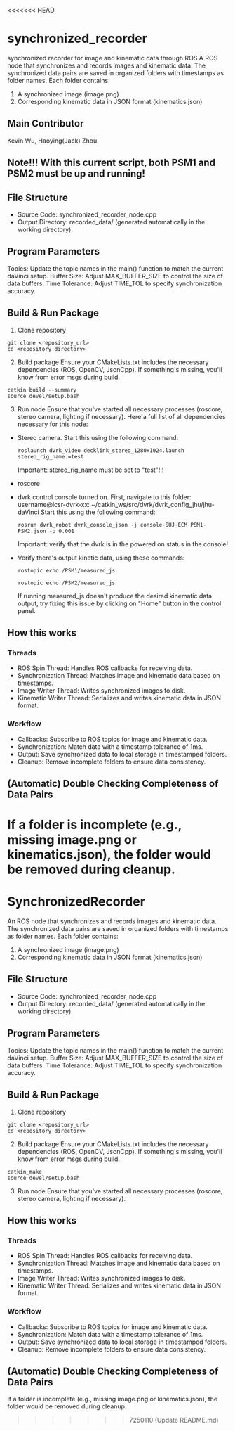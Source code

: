 <<<<<<< HEAD

# synchronized_recorder
synchronized recorder for image and kinematic data through ROS
A ROS node that synchronizes and records images and kinematic data. The synchronized data pairs are saved in organized folders with timestamps as folder names. Each folder contains:
1. A synchronized image (image.png)
2. Corresponding kinematic data in JSON format (kinematics.json)

## Main Contributor

Kevin Wu, Haoying(Jack) Zhou

## Note!!! With this current script, both PSM1 and PSM2 must be up and running!

## File Structure
- Source Code: synchronized_recorder_node.cpp
- Output Directory: recorded_data/ (generated automatically in the working directory).

## Program Parameters
Topics: Update the topic names in the main() function to match the current daVinci setup.
Buffer Size: Adjust MAX_BUFFER_SIZE to control the size of data buffers.
Time Tolerance: Adjust TIME_TOL to specify synchronization accuracy.

## Build & Run Package
1. Clone repository
```
git clone <repository_url>
cd <repository_directory>
```
2. Build package
Ensure your CMakeLists.txt includes the necessary dependencies (ROS, OpenCV, JsonCpp). If something's missing, you'll know from error msgs during build.
```
catkin build --summary
source devel/setup.bash
```

3. Run node
Ensure that you've started all necessary processes (roscore, stereo camera, lighting if necessary).
Here'a full list of all dependencies necessary for this node:
  - Stereo camera. Start this using the following command:
    ```
    roslaunch dvrk_video decklink_stereo_1280x1024.launch stereo_rig_name:=test
    ```
    Important: stereo_rig_name must be set to "test"!!!
    
  - roscore

  - dvrk control console turned on.
    First, navigate to this folder: username@lcsr-dvrk-xx: ~/catkin_ws/src/dvrk/dvrk_config_jhu/jhu-daVinci
    Start this using the following command:
    ```
    rosrun dvrk_robot dvrk_console_json -j console-SUJ-ECM-PSM1-PSM2.json -p 0.001
    ```
    Important: verify that the dvrk is in the powered on status in the console!
    
  - Verify there's output kinetic data, using these commands:
    ```
    rostopic echo /PSM1/measured_js

    rostopic echo /PSM2/measured_js
    ```
    If running measured_js doesn't produce the desired kinematic data output, try fixing this issue by clicking on "Home" button in the control panel.


## How this works
### Threads
- ROS Spin Thread: Handles ROS callbacks for receiving data.
- Synchronization Thread: Matches image and kinematic data based on timestamps.
- Image Writer Thread: Writes synchronized images to disk.
- Kinematic Writer Thread: Serializes and writes kinematic data in JSON format.
### Workflow
- Callbacks: Subscribe to ROS topics for image and kinematic data.
- Synchronization: Match data with a timestamp tolerance of 1ms.
- Output: Save synchronized data to local storage in timestamped folders.
- Cleanup: Remove incomplete folders to ensure data consistency.

## (Automatic) Double Checking Completeness of Data Pairs
If a folder is incomplete (e.g., missing image.png or kinematics.json), the folder would be removed during cleanup.
=======
# SynchronizedRecorder
An ROS node that synchronizes and records images and kinematic data. The synchronized data pairs are saved in organized folders with timestamps as folder names. Each folder contains:
1. A synchronized image (image.png)
2. Corresponding kinematic data in JSON format (kinematics.json)

## File Structure
- Source Code: synchronized_recorder_node.cpp
- Output Directory: recorded_data/ (generated automatically in the working directory).

## Program Parameters
Topics: Update the topic names in the main() function to match the current daVinci setup.
Buffer Size: Adjust MAX_BUFFER_SIZE to control the size of data buffers.
Time Tolerance: Adjust TIME_TOL to specify synchronization accuracy.

## Build & Run Package
1. Clone repository
```
git clone <repository_url>
cd <repository_directory>
```
2. Build package
Ensure your CMakeLists.txt includes the necessary dependencies (ROS, OpenCV, JsonCpp). If something's missing, you'll know from error msgs during build.
```
catkin_make
source devel/setup.bash
```
3. Run node
Ensure that you've started all necessary processes (roscore, stereo camera, lighting if necessary).

## How this works
### Threads
- ROS Spin Thread: Handles ROS callbacks for receiving data.
- Synchronization Thread: Matches image and kinematic data based on timestamps.
- Image Writer Thread: Writes synchronized images to disk.
- Kinematic Writer Thread: Serializes and writes kinematic data in JSON format.
### Workflow
- Callbacks: Subscribe to ROS topics for image and kinematic data.
- Synchronization: Match data with a timestamp tolerance of 1ms.
- Output: Save synchronized data to local storage in timestamped folders.
- Cleanup: Remove incomplete folders to ensure data consistency.

## (Automatic) Double Checking Completeness of Data Pairs
If a folder is incomplete (e.g., missing image.png or kinematics.json), the folder would be removed during cleanup.

>>>>>>> 7250110 (Update README.md)
